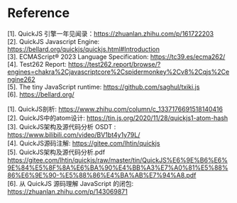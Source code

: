










# Reference
[1]. QuickJS 引擎一年见闻录：https://zhuanlan.zhihu.com/p/161722203  
[2]. QuickJS Javascript Engine: https://bellard.org/quickjs/quickjs.html#Introduction  
[3]. ECMAScript® 2023 Language Specification: https://tc39.es/ecma262/  
[4]. Test262 Report: https://test262.report/browse/?engines=chakra%2Cjavascriptcore%2Cspidermonkey%2Cv8%2Cqjs%2Cengine262  
[5]. The tiny JavaScript runtime: https://github.com/saghul/txiki.js  
[6]. https://bellard.org/  



[1]. QuickJS剖析: https://www.zhihu.com/column/c_1337176691518140416  
[2]. QuickJS中的atom设计: https://tin.js.org/2020/11/28/quickjs1-atom-hash  
[3]. QuickJS架构及源代码分析 OSDT : https://www.bilibili.com/video/BV1bt4y1y79L/  
[4]. QuickJS源码注解: https://gitee.com/lhtin/quickjs  
[5]. QuickJS架构及源代码分析.pdf
https://gitee.com/lhtin/quickjs/raw/master/tin/QuickJS%E6%9E%B6%E6%9E%84%E5%8F%8A%E6%BA%90%E4%BB%A3%E7%A0%81%E5%88%86%E6%9E%90-%E5%88%86%E4%BA%AB%E7%94%A8.pdf  
[6]. 从 QuickJS 源码理解 JavaScript 的闭包: https://zhuanlan.zhihu.com/p/143069871
